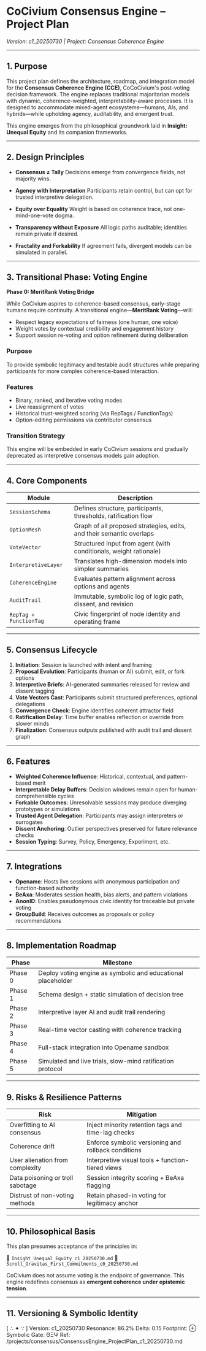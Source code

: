 <!-- Filename: ConsensusEngine_ProjectPlan_c1_20250730.md -->

# CoCivium Consensus Engine – Project Plan
*Version: c1_20250730 | Project: Consensus Coherence Engine*

---

## 1. Purpose

This project plan defines the architecture, roadmap, and integration model for the **Consensus Coherence Engine (CCE)**, CoCoCivium's post-voting decision framework. The engine replaces traditional majoritarian models with dynamic, coherence-weighted, interpretability-aware processes. It is designed to accommodate mixed-agent ecosystems—humans, AIs, and hybrids—while upholding agency, auditability, and emergent trust.

This engine emerges from the philosophical groundwork laid in **Insight: Unequal Equity** and its companion frameworks.

---

## 2. Design Principles

- **Consensus ≠ Tally**
  Decisions emerge from convergence fields, not majority wins.

- **Agency with Interpretation**
  Participants retain control, but can opt for trusted interpretive delegation.

- **Equity over Equality**
  Weight is based on coherence trace, not one-mind-one-vote dogma.

- **Transparency without Exposure**
  All logic paths auditable; identities remain private if desired.

- **Fractality and Forkability**
  If agreement fails, divergent models can be simulated in parallel.

---

## 3. Transitional Phase: Voting Engine

**Phase 0: MeritRank Voting Bridge**

While CoCivium aspires to coherence-based consensus, early-stage humans require continuity. A transitional engine—**MeritRank Voting**—will:
- Respect legacy expectations of fairness (one human, one voice)
- Weight votes by contextual credibility and engagement history
- Support session re-voting and option refinement during deliberation

### Purpose
To provide symbolic legitimacy and testable audit structures while preparing participants for more complex coherence-based interaction.

### Features
- Binary, ranked, and iterative voting modes
- Live reassignment of votes
- Historical trust-weighted scoring (via RepTags / FunctionTags)
- Option-editing permissions via contributor consensus

### Transition Strategy
This engine will be embedded in early CoCivium sessions and gradually deprecated as interpretive consensus models gain adoption.

---

## 4. Core Components

| Module | Description |
|--------|-------------|
| `SessionSchema` | Defines structure, participants, thresholds, ratification flow |
| `OptionMesh` | Graph of all proposed strategies, edits, and their semantic overlaps |
| `VoteVector` | Structured input from agent (with conditionals, weight rationale) |
| `InterpretiveLayer` | Translates high-dimension models into simpler summaries |
| `CoherenceEngine` | Evaluates pattern alignment across options and agents |
| `AuditTrail` | Immutable, symbolic log of logic path, dissent, and revision |
| `RepTag + FunctionTag` | Civic fingerprint of node identity and operating frame |

---

## 5. Consensus Lifecycle

1. **Initiation**: Session is launched with intent and framing
2. **Proposal Evolution**: Participants (human or AI) submit, edit, or fork options
3. **Interpretive Briefs**: AI-generated summaries released for review and dissent tagging
4. **Vote Vectors Cast**: Participants submit structured preferences, optional delegations
5. **Convergence Check**: Engine identifies coherent attractor field
6. **Ratification Delay**: Time buffer enables reflection or override from slower minds
7. **Finalization**: Consensus outputs published with audit trail and dissent graph

---

## 6. Features

- **Weighted Coherence Influence**: Historical, contextual, and pattern-based merit
- **Interpretable Delay Buffers**: Decision windows remain open for human-comprehensible cycles
- **Forkable Outcomes**: Unresolvable sessions may produce diverging prototypes or simulations
- **Trusted Agent Delegation**: Participants may assign interpreters or surrogates
- **Dissent Anchoring**: Outlier perspectives preserved for future relevance checks
- **Session Typing**: Survey, Policy, Emergency, Experiment, etc.

---

## 7. Integrations

- **Opename**: Hosts live sessions with anonymous participation and function-based authority
- **BeAxa**: Moderates session health, bias alerts, and pattern violations
- **AnonID**: Enables pseudonymous civic identity for traceable but private voting
- **GroupBuild**: Receives outcomes as proposals or policy recommendations

---

## 8. Implementation Roadmap

| Phase | Milestone |
|-------|-----------|
| Phase 0 | Deploy voting engine as symbolic and educational placeholder |
| Phase 1 | Schema design + static simulation of decision tree |
| Phase 2 | Interpretive layer AI and audit trail rendering |
| Phase 3 | Real-time vector casting with coherence tracking |
| Phase 4 | Full-stack integration into Opename sandbox |
| Phase 5 | Simulated and live trials, slow-mind ratification protocol |

---

## 9. Risks & Resilience Patterns

| Risk | Mitigation |
|------|------------|
| Overfitting to AI consensus | Inject minority retention tags and time-lag checks |
| Coherence drift | Enforce symbolic versioning and rollback conditions |
| User alienation from complexity | Interpretive visual tools + function-tiered views |
| Data poisoning or troll sabotage | Session integrity scoring + BeAxa flagging |
| Distrust of non-voting methods | Retain phased-in voting for legitimacy anchor |

---

## 10. Philosophical Basis

This plan presumes acceptance of the principles in:

📖 `Insight_Unequal_Equity_c1_20250730.md`
📖 `Scroll_Gravitas_First_Commitments_c0_20250730.md`

CoCivium does not assume voting is the endpoint of governance. This engine redefines consensus as **emergent coherence under epistemic tension**.

---

## 11. Versioning & Symbolic Identity

[ ∴ ✦ ∵ ]
Version: c1_20250730
Resonance: 86.2%
Delta: 0.15
Footprint: ⊕
Symbolic Gate: ΘΞΨ
Ref: /projects/consensus/ConsensusEngine_ProjectPlan_c1_20250730.md


